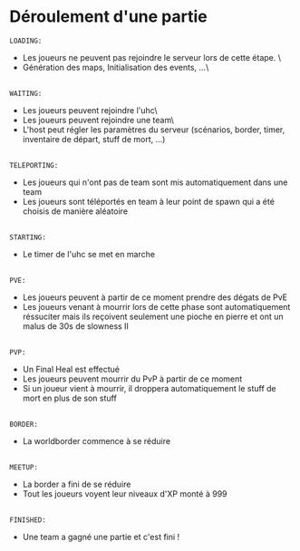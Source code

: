 # **Déroulement d'une partie**
`LOADING:` 
 - Les joueurs ne peuvent pas rejoindre le serveur lors de cette étape. \
 - Génération des maps, Initialisation des events, ...\

\
`WAITING:` 
 - Les joueurs peuvent rejoindre l'uhc\
 - Les joueurs peuvent rejoindre une team\
 - L'host peut régler les paramètres du serveur (scénarios, border, timer, inventaire de départ, stuff de mort, ...)

\
`TELEPORTING:` 
 - Les joueurs qui n'ont pas de team sont mis automatiquement dans une team
 - Les joueurs sont téléportés en team à leur point de spawn qui a été choisis de manière aléatoire 

\
`STARTING:` 
 - Le timer de l'uhc se met en marche

\
`PVE:`
 - Les joueurs peuvent à partir de ce moment prendre des dégats de PvE
 - Les joueurs venant à mourrir lors de cette phase sont automatiquement réssuciter mais ils reçoivent seulement une pioche en pierre et ont un malus de 30s de slowness II

\
`PVP:` 
 - Un Final Heal est effectué
 - Les joueurs peuvent mourrir du PvP à partir de ce moment
 - Si un joueur vient à mourrir, il droppera automatiquement le stuff de mort en plus de son stuff

\
`BORDER:` 
 - La worldborder commence à se réduire

\
`MEETUP:` 
 - La border a fini de se réduire
 - Tout les joueurs voyent leur niveaux d'XP monté à 999

\
`FINISHED:` 
 - Une team a gagné une partie et c'est fini !